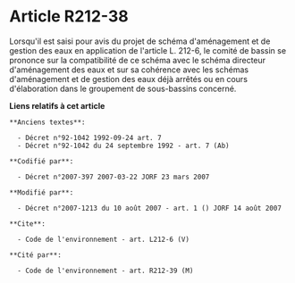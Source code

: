 # Article R212-38

Lorsqu'il est saisi pour avis du projet de schéma d'aménagement et de gestion des eaux en application de l'article L. 212-6,
le comité de bassin se prononce sur la compatibilité de ce schéma avec le schéma directeur d'aménagement des eaux et sur sa
cohérence avec les schémas d'aménagement et de gestion des eaux déjà arrêtés ou en cours d'élaboration dans le groupement de
sous-bassins concerné.

**Liens relatifs à cet article**

	**Anciens textes**:

	  - Décret n°92-1042 1992-09-24 art. 7
	  - Décret n°92-1042 du 24 septembre 1992 - art. 7 (Ab)

	**Codifié par**:

	  - Décret n°2007-397 2007-03-22 JORF 23 mars 2007

	**Modifié par**:

	  - Décret n°2007-1213 du 10 août 2007 - art. 1 () JORF 14 août 2007

	**Cite**:

	  - Code de l'environnement - art. L212-6 (V)

	**Cité par**:

	  - Code de l'environnement - art. R212-39 (M)
